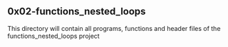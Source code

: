 ## 0x02-functions_nested_loops

This directory will contain all programs, functions and header files of the functions_nested_loops project
